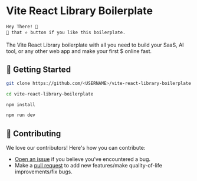 # Vite React Library Boilerplate

``` code
Hey There! 🙌 
🤾 that ⭐️ button if you like this boilerplate. 
```

The Vite React Library boilerplate with all you need to build your SaaS, AI tool, or any other web app and make your first $ online fast.

## 🚀 Getting Started

```bash
git clone https://github.com/<USERNAME>/vite-react-library-boilerplate.git

cd vite-react-library-boilerplate

npm install

npm run dev
```

## 🤝 Contributing

We love our contributors! Here's how you can contribute:

- [Open an issue](https://github.com/hirebarend/vite-react-library-boilerplate/issues) if you believe you've encountered a bug.
- Make a [pull request](https://github.com/hirebarend/vite-react-library-boilerplate/pull) to add new features/make quality-of-life improvements/fix bugs.